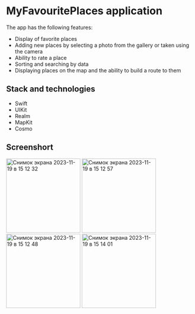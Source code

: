 # MyFavouritePlaces application
The app has the following features:
- Display of favorite places
- Adding new places by selecting a photo from the gallery or taken using the camera
- Ability to rate a place
- Sorting and searching by data
- Displaying places on the map and the ability to build a route to them
  
## Stack and technologies
- Swift
- UIKit
- Realm
- MapKit
- Cosmo

## Screenshort
<img width="200" alt="Снимок экрана 2023-11-19 в 15 12 32" src="https://github.com/AnastasijaShahova/MyFavouritePlaces/assets/70802206/b9f7afad-d3e4-4a5e-ab92-d46b618fa4fc">
<img width="200" alt="Снимок экрана 2023-11-19 в 15 12 57" src="https://github.com/AnastasijaShahova/MyFavouritePlaces/assets/70802206/52182495-f083-4fe9-a2e1-a3646eb09edb">
<img width="200" alt="Снимок экрана 2023-11-19 в 15 12 48" src="https://github.com/AnastasijaShahova/MyFavouritePlaces/assets/70802206/a19523ef-c9bb-474c-9b7a-5d87ce7255a6">
<img width="200" alt="Снимок экрана 2023-11-19 в 15 14 01" src="https://github.com/AnastasijaShahova/MyFavouritePlaces/assets/70802206/7d71cae8-2e33-48a2-a07d-4663a2f4523c">
